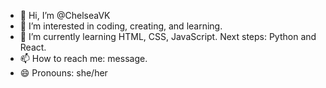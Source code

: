 - 👋 Hi, I’m @ChelseaVK
- 👀 I’m interested in coding, creating, and learning.
- 🌱 I’m currently learning HTML, CSS, JavaScript. Next steps: Python and React.
- 📫 How to reach me: message.
- 😄 Pronouns: she/her


<!---
ChelseaVK/ChelseaVK is a ✨ special ✨ repository because its `README.md` (this file) appears on your GitHub profile.
You can click the Preview link to take a look at your changes.
--->
